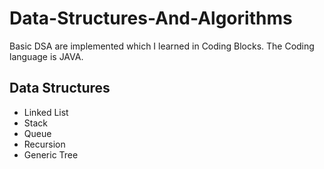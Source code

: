 # Data-Structures-And-Algorithms
Basic DSA are implemented which I learned in Coding Blocks.
The Coding language is JAVA.

## Data Structures
* Linked List
* Stack
* Queue
* Recursion
* Generic Tree
